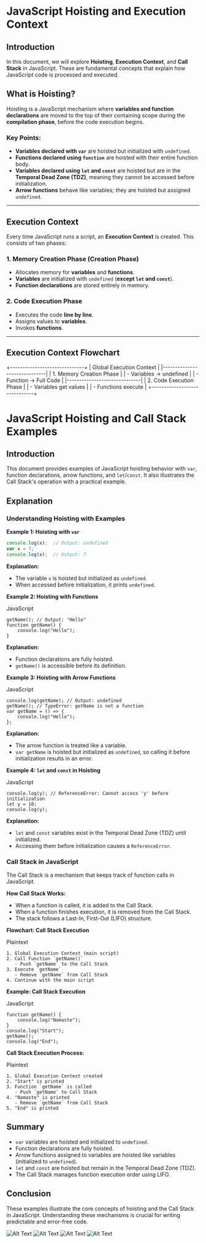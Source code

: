 # JavaScript Hoisting and Execution Context

## Introduction
In this document, we will explore **Hoisting**, **Execution Context**, and **Call Stack** in JavaScript. These are fundamental concepts that explain how JavaScript code is processed and executed.

## What is Hoisting?
Hoisting is a JavaScript mechanism where **variables and function declarations** are moved to the top of their containing scope during the **compilation phase**, before the code execution begins.

### Key Points:
- **Variables declared with `var`** are hoisted but initialized with `undefined`.
- **Functions declared using `function`** are hoisted with their entire function body.
- **Variables declared using `let` and `const`** are hoisted but are in the **Temporal Dead Zone (TDZ)**, meaning they cannot be accessed before initialization.
- **Arrow functions** behave like variables; they are hoisted but assigned `undefined`.

---

## Execution Context
Every time JavaScript runs a script, an **Execution Context** is created. This consists of two phases:

### **1. Memory Creation Phase (Creation Phase)**
- Allocates memory for **variables** and **functions**.
- **Variables** are initialized with `undefined` (**except `let` and `const`**).
- **Function declarations** are stored entirely in memory.

### **2. Code Execution Phase**
- Executes the code **line by line**.
- Assigns values to **variables**.
- Invokes **functions**.

---

## Execution Context Flowchart

+------------------------------+
|   Global Execution Context   |
|------------------------------|
|  1. Memory Creation Phase    |
|  - Variables -> undefined    |
|  - Function -> Full Code     |
|------------------------------|
|  2. Code Execution Phase     |
|  - Variables get values      |
|  - Functions execute         |
+------------------------------+


# JavaScript Hoisting and Call Stack Examples

## Introduction

This document provides examples of JavaScript hoisting behavior with `var`, function declarations, arrow functions, and `let`/`const`. It also illustrates the Call Stack's operation with a practical example.

## Explanation

### Understanding Hoisting with Examples

**Example 1: Hoisting with `var`**

```javascript
console.log(x);  // Output: undefined
var x = 7;
console.log(x);  // Output: 7

```
**Explanation:**

*   The variable `x` is hoisted but initialized as `undefined`.
*   When accessed before initialization, it prints `undefined`.

**Example 2: Hoisting with Functions**

JavaScript

    getName(); // Output: "Hello"
    function getName() {
        console.log("Hello");
    }

**Explanation:**

*   Function declarations are fully hoisted.
*   `getName()` is accessible before its definition.

**Example 3: Hoisting with Arrow Functions**

JavaScript

    console.log(getName); // Output: undefined
    getName(); // TypeError: getName is not a function
    var getName = () => {
        console.log("Hello");
    };

**Explanation:**

*   The arrow function is treated like a variable.
*   `var getName` is hoisted but initialized as `undefined`, so calling it before initialization results in an error.

**Example 4: `let` and `const` in Hoisting**

JavaScript

    console.log(y); // ReferenceError: Cannot access 'y' before initialization
    let y = 10;
    console.log(y);

**Explanation:**

*   `let` and `const` variables exist in the Temporal Dead Zone (TDZ) until initialized.
*   Accessing them before initialization causes a `ReferenceError`.

### Call Stack in JavaScript

The Call Stack is a mechanism that keeps track of function calls in JavaScript.

**How Call Stack Works:**

*   When a function is called, it is added to the Call Stack.
*   When a function finishes execution, it is removed from the Call Stack.
*   The stack follows a Last-In, First-Out (LIFO) structure.

**Flowchart: Call Stack Execution**

Plaintext

    1. Global Execution Context (main script)
    2. Call Function `getName()`
       - Push `getName` to the Call Stack
    3. Execute `getName`
       - Remove `getName` from Call Stack
    4. Continue with the main script

**Example: Call Stack Execution**

JavaScript

    function getName() {
        console.log("Namaste");
    }
    console.log("Start");
    getName();
    console.log("End");

**Call Stack Execution Process:**

Plaintext

    1. Global Execution Context created
    2. "Start" is printed
    3. Function `getName` is called
       - Push `getName` to Call Stack
    4. "Namaste" is printed
       - Remove `getName` from Call Stack
    5. "End" is printed

## Summary

*   `var` variables are hoisted and initialized to `undefined`.
*   Function declarations are fully hoisted.
*   Arrow functions assigned to variables are hoisted like variables (initialized to `undefined`).
*   `let` and `const` are hoisted but remain in the Temporal Dead Zone (TDZ).
*   The Call Stack manages function execution order using LIFO.

## Conclusion

These examples illustrate the core concepts of hoisting and the Call Stack in JavaScript. Understanding these mechanisms is crucial for writing predictable and error-free code.




![Alt Text](images/hoist1.PNG)
![Alt Text](images/hoist2.PNG)
![Alt Text](images/hoist3.PNG)
![Alt Text](images/hoist4.PNG)
